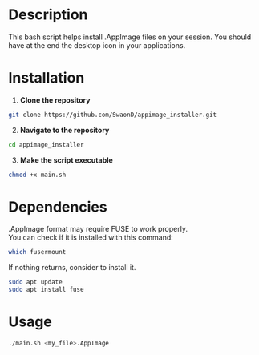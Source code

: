 # Description
This bash script helps install .AppImage files on your session.
You should have at the end the desktop icon in your applications.

# Installation

1. **Clone the repository**
```sh
git clone https://github.com/SwaonD/appimage_installer.git
```

2. **Navigate to the repository**
```sh
cd appimage_installer
```

3. **Make the script executable**
```sh
chmod +x main.sh
```

# Dependencies
.AppImage format may require FUSE to work properly.<br>
You can check if it is installed with this command:<br>
```sh
which fusermount
```

If nothing returns, consider to install it.<br>
```sh
sudo apt update
sudo apt install fuse
```

# Usage

```sh
./main.sh <my_file>.AppImage
```
